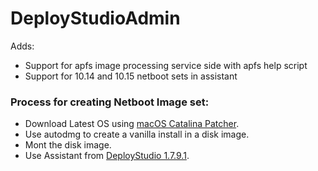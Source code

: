 # DeployStudioAdmin

Adds:
* Support for apfs image processing service side with apfs help script
* Support for 10.14 and 10.15 netboot sets in assistant

### Process for creating Netboot Image set:
* Download Latest OS using [macOS Catalina Patcher](http://dosdude1.com/catalina/).
* Use autodmg to create a vanilla install in a disk image.
* Mont the disk image.
* Use Assistant from [DeployStudio 1.7.9.1](https://github.com/andrewzirkel/DeployStudioAdmin/archive/master.zip).
